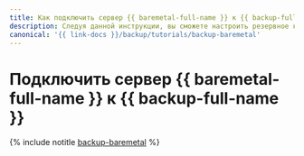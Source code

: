 ```yaml
---
title: Как подключить сервер {{ baremetal-full-name }} к {{ backup-full-name }}
description: Следуя данной инструкции, вы сможете настроить резервное копирование {{ baremetal-name }}.
canonical: '{{ link-docs }}/backup/tutorials/backup-baremetal'
---
```


# Подключить сервер {{ baremetal-full-name }} к {{ backup-full-name }}

{% include notitle [backup-baremetal](../../_tutorials/backup/backup-baremetal.md) %}